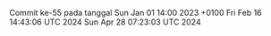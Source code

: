 Commit ke-55 pada tanggal Sun Jan 01 14:00 2023 +0100
Fri Feb 16 14:43:06 UTC 2024
Sun Apr 28 07:23:03 UTC 2024
